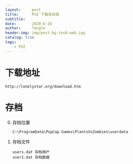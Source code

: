 ```yaml
---
layout:     post
title:      PVZ 下载及存档
subtitle:   
date:       2020-6-19
author:     Tangle
header-img: img/post-bg-ios9-web.jpg
catalog: true
tags:
    - PVZ
---
```


# 下载地址

```text
http://lonelystar.org/download.htm
```

# 存档

0. 存档位置
    ```text
    C:\ProgramData\PopCap Games\PlantsVsZombies\userdata
    ```
0. 存档文件
    ```text
    users.dat 存档用户
    user1.dat 存档数据
    ```
